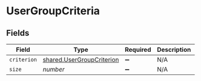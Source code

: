# UserGroupCriteria


## Fields

| Field                                                                  | Type                                                                   | Required                                                               | Description                                                            | Example                                                                |
| ---------------------------------------------------------------------- | ---------------------------------------------------------------------- | ---------------------------------------------------------------------- | ---------------------------------------------------------------------- | ---------------------------------------------------------------------- |
| `criterion`                                                            | [shared.UserGroupCriterion](../../models/shared/usergroupcriterion.md) | :heavy_minus_sign:                                                     | N/A                                                                    |                                                                        |
| `size`                                                                 | *number*                                                               | :heavy_minus_sign:                                                     | N/A                                                                    | 1                                                                      |